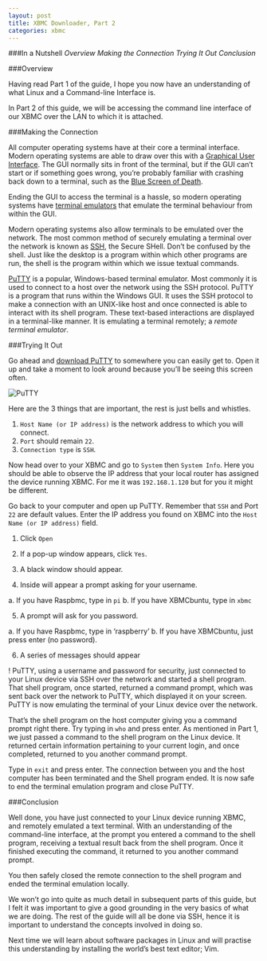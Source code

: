 ```yaml
---
layout: post
title: XBMC Downloader, Part 2
categories: xbmc
---
```


###In a Nutshell
_Overview_
_Making the Connection_
_Trying It Out_
_Conclusion_

###Overview

Having read Part 1 of the guide, I hope you now have an understanding of what Linux and a Command-line Interface is.

In Part 2 of this guide, we will be accessing the command line interface of our XBMC over the LAN to which it is attached.

###Making the Connection

All computer operating systems have at their core a terminal interface. Modern operating systems are able to draw over this with a [Graphical User Interface](http://en.wikipedia.org/wiki/Graphical_user_interface). The GUI normally sits in front of the terminal, but if the GUI can’t start or if something goes wrong, you’re probably familiar with crashing back down to a terminal, such as the [Blue Screen of Death](http://en.wikipedia.org/wiki/Blue_Screen_of_Death).

Ending the GUI to access the terminal is a hassle, so modern operating systems have [terminal emulators](http://en.wikipedia.org/wiki/Terminal_emulator) that emulate the terminal behaviour from within the GUI.

Modern operating systems also allow terminals to be emulated over the network. The most common method of securely emulating a terminal over the network is known as [SSH](http://en.wikipedia.org/wiki/Secure_Shell), the Secure SHell. Don’t be confused by the shell. Just like the desktop is a program within which other programs are run, the shell is the program within which we issue textual commands.

[PuTTY](http://en.wikipedia.org/wiki/PuTTY) is a popular, Windows-based terminal emulator. Most commonly it is used to connect to a host over the network using the SSH protocol. PuTTY is a program that runs within the Windows GUI. It uses the SSH protocol to make a connection with an UNIX-like host and once connected is able to interact with its shell program. These text-based interactions are displayed in a terminal-like manner. It is emulating a terminal remotely; a _remote_ _terminal_ _emulator_.

###Trying It Out

Go ahead and [download PuTTY](http://the.earth.li/~sgtatham/putty/latest/x86/putty.exe) to somewhere you can easily get to. Open it up and take a moment to look around because you’ll be seeing this screen often.

![PuTTY](https://raw.github.com/dancingborg/dancingborg.github.io/master/_img/PuTTY.jpg)

Here are the 3 things that are important, the rest is just bells and whistles.

1.  `Host Name (or IP address)` is the network address to which you will connect.
2.  `Port` should remain `22`.
3.  `Connection type` is `SSH`.

Now head over to your XBMC and go to `System` then `System Info`. Here you should be able to observe the IP address that your local router has assigned the device running XBMC. For me it was `192.168.1.120` but for you it might be different.

Go back to your computer and open up PuTTY. Remember that `SSH` and Port `22` are default values. Enter the IP address you found on XBMC into the `Host Name (or IP address)` field.

1.  Click `Open`

2.  If a pop-up window appears, click `Yes`.

3.  A black window should appear.

4.  Inside will appear a prompt asking for your username.

  a.  If you have Raspbmc, type in `pi`
  b.  If you have XBMCbuntu, type in `xbmc`

5. A prompt will ask for you password.

  a.  If you have Raspbmc, type in ‘raspberry’
  b.  If you have XBMCbuntu, just press enter (no password).

6. A series of messages should appear
  
! PuTTY, using a username and password for security, just connected to your Linux device via SSH over the network and started a shell program. That shell program, once started, returned a command prompt, which was sent back over the network to PuTTY, which displayed it on your screen. PuTTY is now emulating the terminal of your Linux device over the network.

That’s the shell program on the host computer giving you a command prompt right there. Try typing in `who` and press enter. As mentioned in Part 1, we just passed a command to the shell program on the Linux device. It returned certain information pertaining to your current login, and once completed, returned to you another command prompt.

Type in `exit` and press enter. The connection between you and the host computer has been terminated and the Shell program ended. It is now safe to end the terminal emulation program and close PuTTY.

###Conclusion

Well done, you have just connected to your Linux device running XBMC, and remotely emulated a text terminal. With an understanding of the command-line interface, at the prompt you entered a command to the shell program, receiving a textual result back from the shell program. Once it finished executing the command, it returned to you another command prompt.

You then safely closed the remote connection to the shell program and ended the terminal emulation locally.

We won’t go into quite as much detail in subsequent parts of this guide, but I felt it was important to give a good grounding in the very basics of what we are doing. The rest of the guide will all be done via SSH, hence it is important to understand the concepts involved in doing so.

Next time we will learn about software packages in Linux and will practise this understanding by installing the world’s best text editor; Vim.

